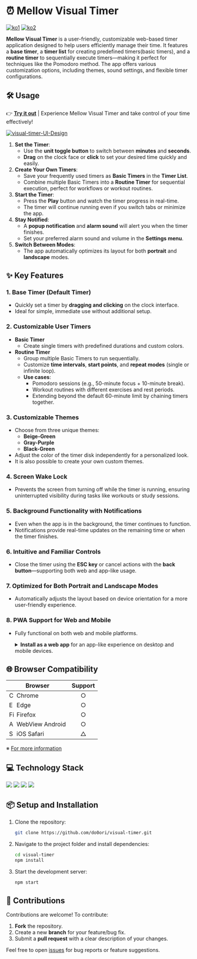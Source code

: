 # ⏰ Mellow Visual Timer

[![ko1](https://img.shields.io/badge/Nomad%20Coders%20커뮤니티-Visual%20Timer%20소개-4A7658)](https://nomadcoders.co/community/thread/10687)
[![ko2](https://img.shields.io/badge/Velog%20포스트-Visual%20Timer%20--%20쉽고%20간단하게%20시각적으로%20시간%20관리하기-9079C9)](https://velog.io/@do0ori/Visual-Timer-쉽고-간단하게-시각적으로-시간-관리하기)

**Mellow Visual Timer** is a user-friendly, customizable web-based timer application designed to help users efficiently manage their time. It features a **base timer**, a **timer list** for creating predefined timers(basic timers), and a **routine timer** to sequentially execute timers—making it perfect for techniques like the Pomodoro method. The app offers various customization options, including themes, sound settings, and flexible timer configurations.

## 🛠️ Usage

👉 [**Try it out**](https://do0ori.github.io/visual-timer) | Experience Mellow Visual Timer and take control of your time effectively!

[![visual-timer-UI-Design](https://github.com/user-attachments/assets/23eabb3c-1689-4492-b051-e5d7fd53f28b)](https://do0ori.github.io/visual-timer)

1. **Set the Timer**:
    - Use the **unit toggle button** to switch between **minutes** and **seconds**.
    - **Drag** on the clock face or **click** to set your desired time quickly and easily.
2. **Create Your Own Timers**:
    - Save your frequently used timers as **Basic Timers** in the **Timer List**.
    - Combine multiple Basic Timers into a **Routine Timer** for sequential execution, perfect for workflows or workout routines.
3. **Start the Timer**:
    - Press the **Play** button and watch the timer progress in real-time.
    - The timer will continue running even if you switch tabs or minimize the app.
4. **Stay Notified**:
    - A **popup notification** and **alarm sound** will alert you when the timer finishes.
    - Set your preferred alarm sound and volume in the **Settings menu**.
5. **Switch Between Modes**:
    - The app automatically optimizes its layout for both **portrait** and **landscape** modes.

## ✨ Key Features

### 1. **Base Timer (Default Timer)**

-   Quickly set a timer by **dragging and clicking** on the clock interface.
-   Ideal for simple, immediate use without additional setup.

### 2. **Customizable User Timers**

-   **Basic Timer**
    -   Create single timers with predefined durations and custom colors.
-   **Routine Timer**
    -   Group multiple Basic Timers to run sequentially.
    -   Customize **time intervals**, **start points**, and **repeat modes** (single or infinite loop).
    -   **Use cases**:
        -   Pomodoro sessions (e.g., 50-minute focus + 10-minute break).
        -   Workout routines with different exercises and rest periods.
        -   Extending beyond the default 60-minute limit by chaining timers together.

### 3. **Customizable Themes**

-   Choose from three unique themes:
    -   **Beige-Green**
    -   **Gray-Purple**
    -   **Black-Green**
-   Adjust the color of the timer disk independently for a personalized look.
-   It is also possible to create your own custom themes.

### 4. **Screen Wake Lock**

-   Prevents the screen from turning off while the timer is running, ensuring uninterrupted visibility during tasks like workouts or study sessions.

### 5. **Background Functionality with Notifications**

-   Even when the app is in the background, the timer continues to function.
-   Notifications provide real-time updates on the remaining time or when the timer finishes.

### 6. **Intuitive and Familiar Controls**

-   Close the timer using the **ESC key** or cancel actions with the **back button**—supporting both web and app-like usage.

### 7. **Optimized for Both Portrait and Landscape Modes**

-   Automatically adjusts the layout based on device orientation for a more user-friendly experience.

### 8. **PWA Support for Web and Mobile**

-   Fully functional on both web and mobile platforms.

    <details>

    <summary><strong>Install as a web app</strong> for an app-like experience on desktop and mobile devices.</summary>

    -   On **desktop**, click the monitor icon in the address bar on Chrome to install.
        ![](https://velog.velcdn.com/images/do0ori/post/e6511118-a852-4715-adbb-ab95ea089d40/image.png)
    -   On **mobile**, a prompt will appear automatically to install the app:
        ![](https://velog.velcdn.com/images/do0ori/post/964a854d-8575-482e-a554-bc37c5f0029f/image.png)
        -   If not, use the menu (three dots) to find the mobile icon with "Install App" or "Add to Home Screen" option:
            ![](https://velog.velcdn.com/images/do0ori/post/ee7afc63-dcc0-4695-9685-3ad292326d04/image.jpg)

    </details>

## 🌐 Browser Compatibility

| Browser                                                                                                                              | Support |
| ------------------------------------------------------------------------------------------------------------------------------------ | :-----: |
| <img alt="Chrome logo" src="https://www.google.com/chrome/static/images/chrome-logo.svg" width="16"> Chrome                          |    ○    |
| <img alt="Edge logo" src="https://upload.wikimedia.org/wikipedia/commons/7/7e/Microsoft_Edge_logo_%282019%29.png" width="16"> Edge   |    ○    |
| <img alt="Firefox logo" src="https://github.com/user-attachments/assets/a8d5ba30-7372-47ed-b6a9-3e3495330882" width="16"> Firefox    |    ○    |
| <img alt="Android logo" src="https://upload.wikimedia.org/wikipedia/commons/3/31/Android_robot_head.svg" width="16"> WebView Android |    ○    |
| <img alt="Safari logo" src="https://github.com/user-attachments/assets/e2fc20ce-c6eb-4f71-b137-df4357a56984" width="16"> iOS Safari  |    △    |

※ [For more information](https://github.com/do0ori/visual-timer/issues/4)

## 💻 Technology Stack

<p>
    <img src="https://img.shields.io/badge/Typescript-2d79c7?style=for-the-badge&logo=Typescript&logoColor=white">
    <img src="https://img.shields.io/badge/Create React App-282c35?style=for-the-badge&logo=createreactapp&logoColor=09D3AC">
    <img src="https://img.shields.io/badge/Tailwind CSS-131729?style=for-the-badge&logo=Tailwind CSS&logoColor=78baf2">
    <img src="https://img.shields.io/badge/Zustand-494237?style=for-the-badge&logo=React">
</p>

## 📦 Setup and Installation

1. Clone the repository:

    ```bash
    git clone https://github.com/do0ori/visual-timer.git
    ```

2. Navigate to the project folder and install dependencies:

    ```bash
    cd visual-timer
    npm install
    ```

3. Start the development server:

    ```bash
    npm start
    ```

## 🤝 Contributions

Contributions are welcome! To contribute:

1. **Fork** the repository.
2. Create a new **branch** for your feature/bug fix.
3. Submit a **pull request** with a clear description of your changes.

Feel free to open [issues](https://github.com/do0ori/visual-timer/issues) for bug reports or feature suggestions.

